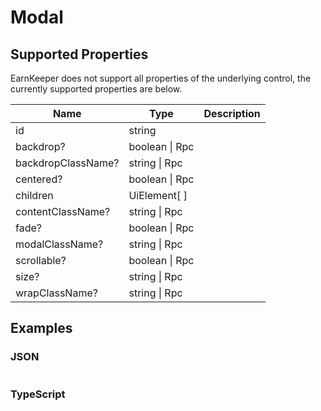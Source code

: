 # Modal

## Supported Properties

EarnKeeper does not support all properties of the underlying control, the currently supported properties are below.

| Name                    | Type           | Description |
| ----------------------- | -------------- | ----------- |
| id                      | string         |             |
| backdrop?               | boolean \| Rpc  |             |
| backdropClassName?      | string \| Rpc   |             |
| centered?               | boolean \| Rpc  |             |
| children                | UiElement[  ]    |             |
| contentClassName?       | string \| Rpc   |             |
| fade?                   | boolean \| Rpc  |             |
| modalClassName?         | string \| Rpc   |             |
| scrollable?             | boolean \| Rpc  |             |
| size?                   | string \| Rpc   |             |
| wrapClassName?          | string \| Rpc   |             |





## Examples

### JSON

```json
```

### TypeScript

```javascript
```
